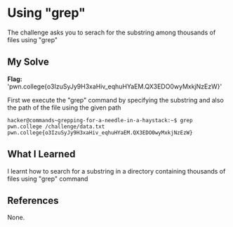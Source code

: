 # Using "grep"
The challenge asks you to serach for the substring among thousands of files using "grep"

## My Solve
**Flag:** 'pwn.college{o3IzuSyJy9H3xaHiv_eqhuHYaEM.QX3EDO0wyMxkjNzEzW}'

First we execute the "grep" command by specifying the substring and also the path of the file using the given path 

```
hacker@commands~grepping-for-a-needle-in-a-haystack:~$ grep pwn.college /challenge/data.txt
pwn.college{o3IzuSyJy9H3xaHiv_eqhuHYaEM.QX3EDO0wyMxkjNzEzW}
```

## What I Learned
I learnt how to search for a substring in a directory containing thousands of files using "grep" command 

## References
None.
